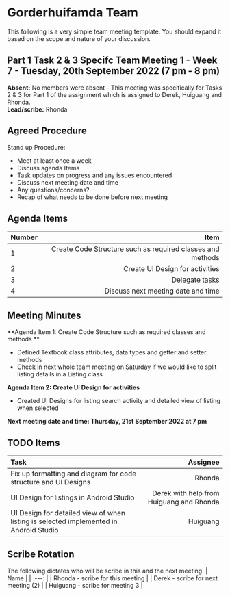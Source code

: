 # Gorderhuifamda Team
This following is a very simple team meeting template. You should expand it based on the scope and nature of your discussion.

## Part 1 Task 2 & 3 Specifc Team Meeting 1 - Week 7 - Tuesday, 20th September 2022 (7 pm - 8 pm)
**Absent:**
No members were absent - This meeting was specifically for Tasks 2 & 3 for Part 1 of the assignment which is assigned to Derek, Huiguang and Rhonda. 
<br>
**Lead/scribe:** Rhonda

## Agreed Procedure
Stand up Procedure:
- Meet at least once a week 
- Discuss agenda Items
- Task updates on progress and any issues encountered
- Discuss next meeting date and time
- Any questions/concerns?
- Recap of what needs to be done before next meeting

## Agenda Items
| Number | Item |
| :--- | ---: |
| 1 | Create Code Structure such as required classes and methods |
| 2 | Create UI Design for activities |
| 3 | Delegate tasks |
| 4 | Discuss next meeting date and time |

## Meeting Minutes
**Agenda Item 1: Create Code Structure such as required classes and methods **
- Defined Textbook class attributes, data types and getter and setter methods
- Check in next whole team meeting on Saturday if we would like to split listing details in a Listing class

**Agenda Item 2: Create UI Design for activities** 
- Created UI Designs for listing search activity and detailed view of listing when selected

**Next meeting date and time: Thursday, 21st September 2022 at 7 pm**

## TODO Items
| Task | Assignee |
| :--- | ---: |
| Fix up formatting and diagram for code structure and UI Designs | Rhonda | 
| UI Design for listings in Android Studio | Derek with help from Huiguang and Rhonda |
| UI Design for detailed view of when listing is selected implemented in Android Studio | Huiguang |

## Scribe Rotation
The following dictates who will be scribe in this and the next meeting.
| Name |
| :---: |
| Rhonda - scribe for this meeting |
| Derek - scribe for next meeting (2) |
| Huiguang - scribe for meeting 3 | 
